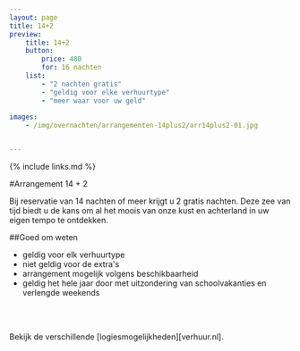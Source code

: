 ```yaml
---
layout: page
title: 14+2
preview: 
    title: 14+2
    button:
        price: 480
        for: 16 nachten
    list:
        - "2 nachten gratis"
        - "geldig voor elke verhuurtype"
        - "meer waar voor uw geld"
        
images:
    - /img/overnachten/arrangementen-14plus2/arr14plus2-01.jpg


---
```


{% include links.md %}


#Arrangement 14 + 2

Bij reservatie van 14 nachten of meer krijgt u 2 gratis nachten. Deze zee van tijd biedt u de kans om al het moois van onze kust en achterland in uw eigen tempo te ontdekken.

    
##Goed om weten
- geldig voor elk verhuurtype
- niet geldig voor de extra's
- arrangement mogelijk volgens beschikbaarheid
- geldig het hele jaar door met uitzondering van schoolvakanties en verlengde weekends
<br>
<br>


Bekijk de verschillende [logiesmogelijkheden][verhuur.nl].


